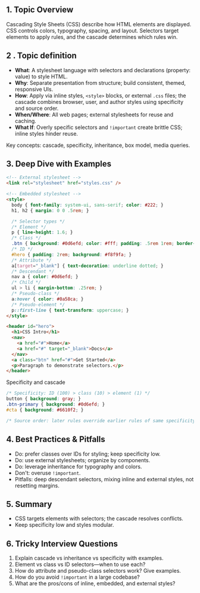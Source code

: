 ## 1. Topic Overview

Cascading Style Sheets (CSS) describe how HTML elements are displayed. CSS controls colors, typography, spacing, and layout. Selectors target elements to apply rules, and the cascade determines which rules win.

## 2 . Topic definition

- **What**: A stylesheet language with selectors and declarations (property: value) to style HTML.
- **Why**: Separate presentation from structure; build consistent, themed, responsive UIs.
- **How**: Apply via inline styles, `<style>` blocks, or external `.css` files; the cascade combines browser, user, and author styles using specificity and source order.
- **When/Where**: All web pages; external stylesheets for reuse and caching.
- **What If**: Overly specific selectors and `!important` create brittle CSS; inline styles hinder reuse.

Key concepts: cascade, specificity, inheritance, box model, media queries.

## 3. Deep Dive with Examples

```html
<!-- External stylesheet -->
<link rel="stylesheet" href="styles.css" />

<!-- Embedded stylesheet -->
<style>
  body { font-family: system-ui, sans-serif; color: #222; }
  h1, h2 { margin: 0 0 .5rem; }

  /* Selector types */
  /* Element */
  p { line-height: 1.6; }
  /* Class */
  .btn { background: #0d6efd; color: #fff; padding: .5rem 1rem; border-radius: 4px; }
  /* ID */
  #hero { padding: 2rem; background: #f8f9fa; }
  /* Attribute */
  a[target="_blank"] { text-decoration: underline dotted; }
  /* Descendant */
  nav a { color: #0d6efd; }
  /* Child */
  ul > li { margin-bottom: .25rem; }
  /* Pseudo-class */
  a:hover { color: #0a58ca; }
  /* Pseudo-element */
  p::first-line { text-transform: uppercase; }
</style>

<header id="hero">
  <h1>CSS Intro</h1>
  <nav>
    <a href="#">Home</a>
    <a href="#" target="_blank">Docs</a>
  </nav>
  <a class="btn" href="#">Get Started</a>
  <p>Paragraph to demonstrate selectors.</p>
</header>
```

Specificity and cascade
```css
/* Specificity: ID (100) > class (10) > element (1) */
button { background: gray; }
.btn-primary { background: #0d6efd; }
#cta { background: #6610f2; }

/* Source order: later rules override earlier rules of same specificity */
```

## 4. Best Practices & Pitfalls

- Do: prefer classes over IDs for styling; keep specificity low.
- Do: use external stylesheets; organize by components.
- Do: leverage inheritance for typography and colors.
- Don't: overuse `!important`.
- Pitfalls: deep descendant selectors, mixing inline and external styles, not resetting margins.

## 5. Summary

- CSS targets elements with selectors; the cascade resolves conflicts.
- Keep specificity low and styles modular.

## 6. Tricky Interview Questions

1. Explain cascade vs inheritance vs specificity with examples.
2. Element vs class vs ID selectors—when to use each?
3. How do attribute and pseudo-class selectors work? Give examples.
4. How do you avoid `!important` in a large codebase?
5. What are the pros/cons of inline, embedded, and external styles?


